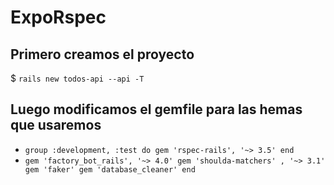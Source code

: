 # ExpoRspec #

## Primero creamos el proyecto 
$ `rails new todos-api --api -T`

## Luego modificamos el gemfile para las hemas que usaremos 
*	`group :development, :test do
	  gem 'rspec-rails', '~> 3.5'
	end`
*  `gem 'factory_bot_rails', '~> 4.0'
	  gem 'shoulda-matchers' , '~> 3.1'
	  gem 'faker'
	  gem 'database_cleaner'
	end`

